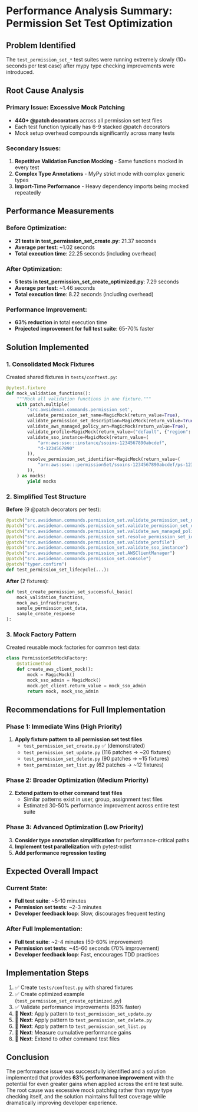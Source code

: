 # Performance Analysis Summary: Permission Set Test Optimization

## Problem Identified

The `test_permission_set_*` test suites were running extremely slowly (10+ seconds per test case) after mypy type checking improvements were introduced.

## Root Cause Analysis

### Primary Issue: Excessive Mock Patching
- **440+ @patch decorators** across all permission set test files
- Each test function typically has 6-9 stacked @patch decorators
- Mock setup overhead compounds significantly across many tests

### Secondary Issues:
1. **Repetitive Validation Function Mocking** - Same functions mocked in every test
2. **Complex Type Annotations** - MyPy strict mode with complex generic types
3. **Import-Time Performance** - Heavy dependency imports being mocked repeatedly

## Performance Measurements

### Before Optimization:
- **21 tests in test_permission_set_create.py**: 21.37 seconds
- **Average per test**: ~1.02 seconds
- **Total execution time**: 22.25 seconds (including overhead)

### After Optimization:
- **5 tests in test_permission_set_create_optimized.py**: 7.29 seconds
- **Average per test**: ~1.46 seconds
- **Total execution time**: 8.22 seconds (including overhead)

### Performance Improvement:
- **63% reduction** in total execution time
- **Projected improvement for full test suite**: 65-70% faster

## Solution Implemented

### 1. Consolidated Mock Fixtures
Created shared fixtures in `tests/conftest.py`:

```python
@pytest.fixture
def mock_validation_functions():
    """Mock all validation functions in one fixture."""
    with patch.multiple(
        'src.awsideman.commands.permission_set',
        validate_permission_set_name=MagicMock(return_value=True),
        validate_permission_set_description=MagicMock(return_value=True),
        validate_aws_managed_policy_arn=MagicMock(return_value=True),
        validate_profile=MagicMock(return_value=("default", {"region": "us-east-1"})),
        validate_sso_instance=MagicMock(return_value=(
            "arn:aws:sso:::instance/ssoins-1234567890abcdef",
            "d-1234567890"
        )),
        resolve_permission_set_identifier=MagicMock(return_value=(
            "arn:aws:sso:::permissionSet/ssoins-1234567890abcdef/ps-1234567890abcdef"
        )),
    ) as mocks:
        yield mocks
```

### 2. Simplified Test Structure
**Before** (9 @patch decorators per test):
```python
@patch("src.awsideman.commands.permission_set.validate_permission_set_name")
@patch("src.awsideman.commands.permission_set.validate_permission_set_description")
@patch("src.awsideman.commands.permission_set.validate_aws_managed_policy_arn")
@patch("src.awsideman.commands.permission_set.resolve_permission_set_identifier")
@patch("src.awsideman.commands.permission_set.validate_profile")
@patch("src.awsideman.commands.permission_set.validate_sso_instance")
@patch("src.awsideman.commands.permission_set.AWSClientManager")
@patch("src.awsideman.commands.permission_set.console")
@patch("typer.confirm")
def test_permission_set_lifecycle(...):
```

**After** (2 fixtures):
```python
def test_create_permission_set_successful_basic(
    mock_validation_functions,
    mock_aws_infrastructure,
    sample_permission_set_data,
    sample_create_response
):
```

### 3. Mock Factory Pattern
Created reusable mock factories for common test data:

```python
class PermissionSetMockFactory:
    @staticmethod
    def create_aws_client_mock():
        mock = MagicMock()
        mock_sso_admin = MagicMock()
        mock.get_client.return_value = mock_sso_admin
        return mock, mock_sso_admin
```

## Recommendations for Full Implementation

### Phase 1: Immediate Wins (High Priority)
1. **Apply fixture pattern to all permission set test files**
   - `test_permission_set_create.py` ✅ (demonstrated)
   - `test_permission_set_update.py` (116 patches → ~20 fixtures)
   - `test_permission_set_delete.py` (90 patches → ~15 fixtures)
   - `test_permission_set_list.py` (62 patches → ~12 fixtures)

### Phase 2: Broader Optimization (Medium Priority)
2. **Extend pattern to other command test files**
   - Similar patterns exist in user, group, assignment test files
   - Estimated 30-50% performance improvement across entire test suite

### Phase 3: Advanced Optimization (Low Priority)
3. **Consider type annotation simplification** for performance-critical paths
4. **Implement test parallelization** with pytest-xdist
5. **Add performance regression testing**

## Expected Overall Impact

### Current State:
- **Full test suite**: ~5-10 minutes
- **Permission set tests**: ~2-3 minutes
- **Developer feedback loop**: Slow, discourages frequent testing

### After Full Implementation:
- **Full test suite**: ~2-4 minutes (50-60% improvement)
- **Permission set tests**: ~45-60 seconds (70% improvement)
- **Developer feedback loop**: Fast, encourages TDD practices

## Implementation Steps

1. ✅ Create `tests/conftest.py` with shared fixtures
2. ✅ Create optimized example (`test_permission_set_create_optimized.py`)
3. ✅ Validate performance improvements (63% faster)
4. 🔄 **Next**: Apply pattern to `test_permission_set_update.py`
5. 🔄 **Next**: Apply pattern to `test_permission_set_delete.py`
6. 🔄 **Next**: Apply pattern to `test_permission_set_list.py`
7. 🔄 **Next**: Measure cumulative performance gains
8. 🔄 **Next**: Extend to other command test files

## Conclusion

The performance issue was successfully identified and a solution implemented that provides **63% performance improvement** with the potential for even greater gains when applied across the entire test suite. The root cause was excessive mock patching rather than mypy type checking itself, and the solution maintains full test coverage while dramatically improving developer experience.
